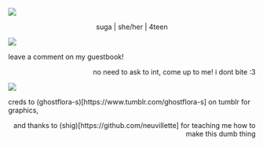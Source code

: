 <img src=![image](https://github.com/crunchypoop43/crunchypoop43/assets/140455425/1bad839b-bd39-4547-8099-16e44d2b937c)
/>

<p align="center" >
 suga | she/her | 4teen
</p>
<img src=![image](https://github.com/crunchypoop43/crunchypoop43/assets/140455425/a03c233a-65cb-4e7e-83fb-7e1d89b947b1)
 />

<p align="left" >
  leave a comment on my guestbook! 
</p>
<p align="right" >
  no need to ask to int, come up to me! i dont bite :3
</p>

<img src=![image](https://github.com/crunchypoop43/crunchypoop43/assets/140455425/5c56cea6-b0f4-470e-b6be-05dd4cca8984)
 />

<p align="left" >
  creds to (ghostflora-s)[https://www.tumblr.com/ghostflora-s] on tumblr for graphics,
</p>
<p align="right" >
  and thanks to (shig)[https://github.com/neuvilIette] for teaching me how to make this dumb thing
</p>
